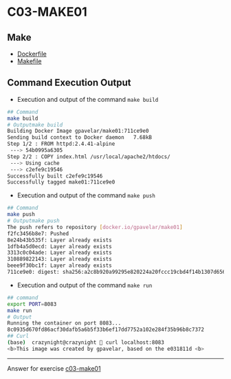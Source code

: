 # C03-MAKE01

## Make

- [Dockerfile](Dockerfile)
- [Makefile](Makefile)

## Command Execution Output

- Execution and output of the command `make build`

```bash
## Command
make build
# Outputmake build
Building Docker Image gpavelar/make01:711ce9e0
Sending build context to Docker daemon   7.68kB
Step 1/2 : FROM httpd:2.4.41-alpine
 ---> 54b0995a6305
Step 2/2 : COPY index.html /usr/local/apache2/htdocs/
 ---> Using cache
 ---> c2efe9c19546
Successfully built c2efe9c19546
Successfully tagged make01:711ce9e0
```

- Execution and output of the command `make push`

```bash
## Command
make push
# Outputmake push
The push refers to repository [docker.io/gpavelar/make01]
f2fc3456b8e7: Pushed 
8e24b43b535f: Layer already exists 
1dfb4a5d0ecd: Layer already exists 
3313c0c04ade: Layer already exists 
310889822143: Layer already exists 
beee9f30bc1f: Layer already exists 
711ce9e0: digest: sha256:a2c8b920a99295e820224a20fccc19cbd4f14b1307d656e849ac3269d7faf44e size: 1569
```

- Execution and output of the command `make run`

```bash
## command
export PORT=8083
make run
# Output
Running the container on port 8083...
8c0935d670fd86acf30dafb5a6b5f33b6ef17dd7752a102e284f35b96b8c7372
## Curl
(base)  crazynight@crazynight  curl localhost:8083
<b>This image was created by gpavelar, based on the e031811d <b>
```

---

Answer for exercise [c03-make01](https://github.com/devopsacademyau/academy/blob/8b64a93a228398e7342afe7b845cd197b22afaf3/classes/03class/exercises/c03-make01/README.md)
